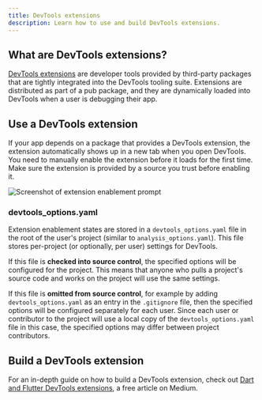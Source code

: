 ```yaml
---
title: DevTools extensions
description: Learn how to use and build DevTools extensions.
---
```


## What are DevTools extensions?

[DevTools extensions](https://pub.dev/packages/devtools_extensions) are developer
tools provided by third-party packages that are tightly integrated into the
DevTools tooling suite. Extensions are distributed as part of a pub package,
and they are dynamically loaded into DevTools when a user is debugging their app.

## Use a DevTools extension

If your app depends on a package that provides a DevTools extension, the
extension automatically shows up in a new tab when you open DevTools.
You need to manually enable the extension before it loads for the first time.
Make sure the extension is provided by a source you trust before enabling it.

![Screenshot of extension enablement prompt]({{site.url}}/assets/images/docs/tools/devtools/extension_enable_prompt.png)

### devtools_options.yaml

Extension enablement states are stored in a `devtools_options.yaml` file in the
root of the user's project (similar to `analysis_options.yaml`). This file
stores per-project (or optionally, per user) settings for DevTools.

If this file is **checked into source control**, the specified options will be
configured for the project. This means that anyone who pulls a project's
source code and works on the project will use the same settings.

If this file is **omitted from source control**, for example by adding
`devtools_options.yaml` as an entry in the `.gitignore` file, then the specified
options will be configured separately for each user. Since each user or
contributor to the project will use a local copy of the `devtools_options.yaml`
file in this case, the specified options may differ between project contributors.

## Build a DevTools extension

For an in-depth guide on how to build a DevTools extension, check out 
[Dart and Flutter DevTools extensions][article], a free article on Medium.


[article]: {{site.flutter-medium}}/dart-flutter-devtools-extensions-c8bc1aaf8e5f